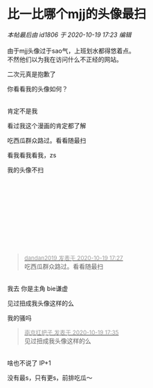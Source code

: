 # 比一比哪个mjj的头像最扫


<i class="pstatus"> 本帖最后由 id1806 于 2020-10-19 17:23 编辑 </i><br />
<br />
由于mjj头像过于sao气，上班划水都得悠着点。<br />
不然他们以为我在访问什么不正经的网站。<img src="static/image/smiley/default/lol.gif" smilieid="12" border="0" alt="" /><br />


二次元真是抱歉了

你看看我的头像如何？<br />
<br />
<img src="static/image/smiley/default/lol.gif" smilieid="12" border="0" alt="" /><img src="static/image/smiley/default/lol.gif" smilieid="12" border="0" alt="" /><img src="static/image/smiley/default/lol.gif" smilieid="12" border="0" alt="" />

肯定不是我&nbsp;&nbsp;<img src="static/image/smiley/default/kiss.gif" smilieid="16" border="0" alt="" />

看过我这个漫画的肯定都了解<img src="static/image/smiley/default/lol.gif" smilieid="12" border="0" alt="" /><img id="aimg_CTu2z" onclick="zoom(this, this.src, 0, 0, 0)" class="zoom" src="https://cdn.jsdelivr.net/gh/hishis/forum-master/public/images/patch.gif" onmouseover="img_onmouseoverfunc(this)" onload="thumbImg(this)" border="0" alt="" />

吃西瓜群众路过。看看随最扫

看我看我看我，zs

我的头像不扫<br />
<br />
<br />
<br />
<br />
<br />
&nbsp; &nbsp;&nbsp; &nbsp;&nbsp; &nbsp;<br />
<br />
<br />
<br />
<br />


<div class="quote"><blockquote><font size="2"><a href="https://www.hostloc.com/forum.php?mod=redirect&amp;goto=findpost&amp;pid=9322314&amp;ptid=756058" target="_blank"><font color="#999999">dandan2019 发表于 2020-10-19 17:27</font></a></font><br />
吃西瓜群众路过。看看随最扫</blockquote></div><br />
我去 你是主角 bie谦虚<img src="static/image/smiley/default/titter.gif" smilieid="9" border="0" alt="" />

见过扭成我头像这样的么

我的骚吗

<div class="quote"><blockquote><font size="2"><a href="https://www.hostloc.com/forum.php?mod=redirect&amp;goto=findpost&amp;pid=9322349&amp;ptid=756058" target="_blank"><font color="#999999">南京扛把子 发表于 2020-10-19 17:35</font></a></font><br />
见过扭成我头像这样的么</blockquote></div><br />
啥也不说了 IP+1<img src="static/image/smiley/default/lol.gif" smilieid="12" border="0" alt="" />

没有最s，只有更s，前排吃瓜～

